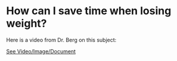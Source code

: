 # How can I save time when losing weight?

Here is a video from Dr. Berg on this subject:

 [See Video/Image/Document](https://hls-player.drberg.com/asset?path=migrated-assets/how-to-save-time-when-losing-weight-fast-weight-loss-tips-by-drberg)